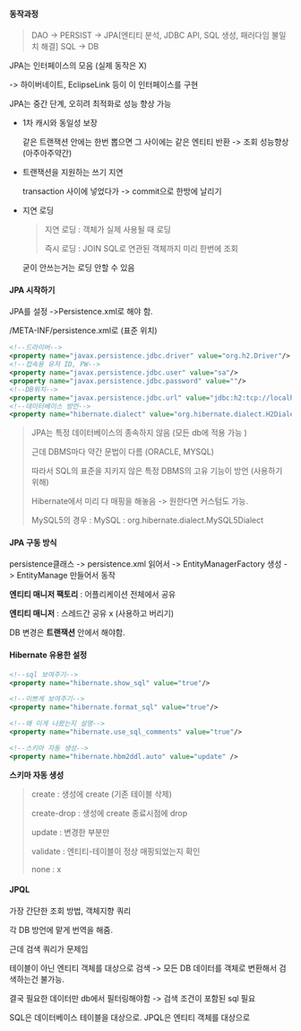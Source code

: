 

#### 동작과정

> DAO -> PERSIST -> JPA[엔티티 분석, JDBC API, SQL 생성, 패러다임 불일치 해결] SQL -> DB

JPA는 인터페이스의 모음 (실제 동작은 X)

-> 하이버네이트, EclipseLink 등이 이 인터페이스를 구현



JPA는 중간 단계, 오히려 최적화로 성능 향상 가능

* 1차 캐시와 동일성 보장

  같은 트랜잭션 안에는 한번 뽑으면 그 사이에는 같은 엔티티 반환 -> 조회 성능향상 (아주아주약간)

* 트랜잭션을 지원하는 쓰기 지연

  transaction 사이에 넣었다가 -> commit으로 한방에 날리기

* 지연 로딩

  > 지연 로딩 : 객체가 실제 사용될 때 로딩
  >
  > 즉시 로딩 : JOIN SQL로 연관된 객체까지 미리 한번에 조회

  굳이 안쓰는거는 로딩 안할 수 있음



#### JPA 시작하기

JPA를 설정 ->Persistence.xml로 해야 함.

/META-INF/persistence.xml로 (표준 위치)

````xml
<!--드라이버-->
<property name="javax.persistence.jdbc.driver" value="org.h2.Driver"/>
<!--접속용 유저 ID, PW-->
<property name="javax.persistence.jdbc.user" value="sa"/>
<property name="javax.persistence.jdbc.password" value=""/>
<!--DB위치-->
<property name="javax.persistence.jdbc.url" value="jdbc:h2:tcp://localhost/~/test"/>
<!--데이터베이스 방언-->
<property name="hibernate.dialect" value="org.hibernate.dialect.H2Dialect"/>
````

> JPA는 특정 데이터베이스의 종속하지 않음 (모든 db에 적용 가능 )
>
> 근데 DBMS마다 약간 문법이 다름 (ORACLE, MYSQL)
>
> 따라서 SQL의 표준을 지키지 않은 특정 DBMS의 고유 기능이 방언 (사용하기 위해)
>
> Hibernate에서 미리 다 매핑을 해놓음 -> 원한다면 커스텀도 가능.
>
> MySQL5의 경우 : MySQL : org.hibernate.dialect.MySQL5Dialect



#### JPA 구동 방식

persistence클래스 -> persistence.xml 읽어서 -> EntityManagerFactory 생성 -> EntityManage 만들어서 동작

**엔티티 매니저 팩토리** : 어플리케이션 전체에서 공유

**엔티티 매니저** : 스레드간 공유 x (사용하고 버리기)

DB 변경은 **트랜잭션** 안에서 해야함.





#### Hibernate 유용한 설정

````xml
<!--sql 보여주기-->
<property name="hibernate.show_sql" value="true"/>

<!--이쁘게 보여주기-->
<property name="hibernate.format_sql" value="true"/> 

<!--왜 이게 나왔는지 설명-->
<property name="hibernate.use_sql_comments" value="true"/>

<!--스키마 자동 생성-->
<property name="hibernate.hbm2ddl.auto" value="update" />
````

**스키마 자동 생성**

> create : 생성에 create (기존 테이블 삭제)
>
> create-drop : 생성에 create 종료시점에 drop
>
> update : 변경한 부분만
>
> validate : 엔티티-테이블이 정상 매핑되었는지 확인
>
> none : x



#### JPQL

가장 간단한 조회 방법, 객체지향 쿼리

각 DB 방언에 맡게 번역을 해줌.

근데 검색 쿼리가 문제임

테이블이 아닌 엔티티 객체를 대상으로 검색 -> 모든 DB 데이터를 객체로 변환해서 검색하는건 불가능.

결국 필요한 데이터만 db에서 필터링해야함 -> 검색 조건이 포함된 sql 필요



SQL은 데이터베이스 테이블을 대상으로. JPQL은 엔티티 객체를 대상으로